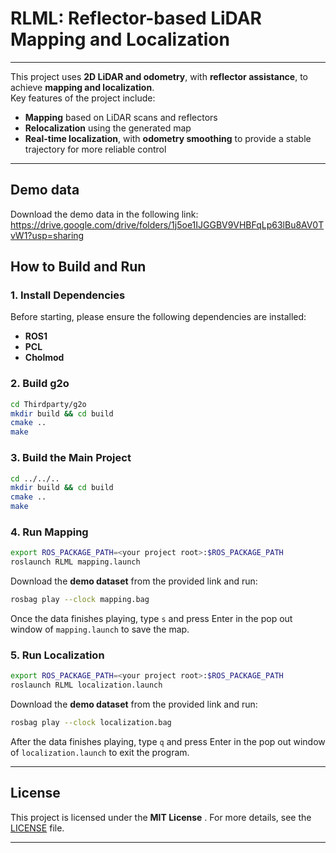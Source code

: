 # RLML: Reflector-based LiDAR Mapping and Localization

---

This project uses **2D LiDAR and odometry**, with **reflector assistance**, to achieve **mapping and localization**.  
Key features of the project include:
- **Mapping** based on LiDAR scans and reflectors
- **Relocalization** using the generated map
- **Real-time localization**, with **odometry smoothing** to provide a stable trajectory for more reliable control

---
## Demo data
Download the demo data in the following link:
https://drive.google.com/drive/folders/1j5oe1IJGGBV9VHBFqLp63lBu8AV0TvW1?usp=sharing

## How to Build and Run

### 1. Install Dependencies
Before starting, please ensure the following dependencies are installed:
- **ROS1**
- **PCL**
- **Cholmod**

### 2. Build g2o
```bash
cd Thirdparty/g2o
mkdir build && cd build
cmake ..
make
```

### 3. Build the Main Project


```bash
cd ../../..
mkdir build && cd build
cmake ..
make
```
### 4. Run Mapping


```bash
export ROS_PACKAGE_PATH=<your project root>:$ROS_PACKAGE_PATH
roslaunch RLML mapping.launch
```
Download the **demo dataset**  from the provided link and run:

```bash
rosbag play --clock mapping.bag
```
Once the data finishes playing, type `s`  and press Enter in the pop out window of `mapping.launch` to save the map.
### 5. Run Localization


```bash
export ROS_PACKAGE_PATH=<your project root>:$ROS_PACKAGE_PATH
roslaunch RLML localization.launch
```
Download the **demo dataset**  from the provided link and run:

```bash
rosbag play --clock localization.bag
```
After the data finishes playing, type `q`  and press Enter in the pop out window of  `localization.launch` to exit the program.

---


## License
This project is licensed under the **MIT License** .
For more details, see the [LICENSE]()  file.

---
